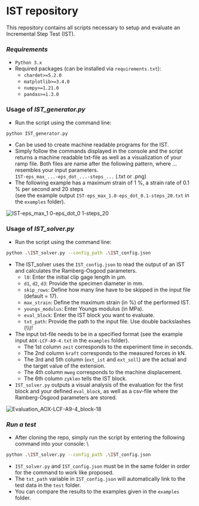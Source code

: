 # IST repository
This repository contains all scripts necessary to setup and evaluate an Incremental Step Test (IST). 

### *Requirements*
* `Python 3.x`
* Required packages (can be installed via `requirements.txt`):
  * `chardet>=5.2.0`
  * `matplotlib>=3.4.0`
  * `numpy>=1.21.0`
  * `pandas>=1.3.0`

### Usage of *IST_generator.py*
* Run the script using the command line:
```sh
python IST_generator.py
```
* Can be used to create machine readable programs for the IST.
* Simply follow the commands displayed in the console and the script returns a machine readable txt-file as well as a visualization of your ramp file. Both files are name after the following pattern, where ... resembles your input parameters. \
  `IST-eps_max_...-eps_dot_...-steps_...` (.txt or .png)
* The following example has a maximum strain of 1 %, a strain rate of 0.1 % per second and 20 steps \
  (see the example output `IST-eps_max_1.0-eps_dot_0.1-steps_20.txt` in the `examples` folder).

![IST-eps_max_1 0-eps_dot_0 1-steps_20](https://github.com/user-attachments/assets/3073e8c8-895d-45d3-a515-7b6cabbe6e9b)

### Usage of *IST_solver.py*
* Run the script using the command line:
```sh
python .\IST_solver.py --config_path .\IST_config.json
```
* The IST_solver uses the `IST_config.json` to read the output of an IST and calculates the Ramberg-Osgood parameters. 
  * `l0`: Enter the initial clip gage length in µm.
  * `d1`, `d2`, `d3`: Provide the specimen diameter in mm.
  * `skip_rows`: Define how many line have to be skipped in the input file (default = 17).
  * `max_strain`: Define the maximum strain (in %) of the performed IST.
  * `youngs_modulus`: Enter Youngs modulus (in MPa).
  * `eval_block`: Enter the IST block you want to evaluate.
  * `txt_path`: Provide the path to the input file. Use double backslashes (\\\\)!
* The input txt-file needs to be in a specified format (see the example input `AOX-LCF-A9-4.txt` in the `examples` folder).
  * The 1st column `zeit` corresponds to the experiment time in seconds.
  * The 2nd column `kraft` corresponds to the measured forces in kN.
  * The 3rd and 5th column (`ext_ist`  and `ext_soll`) are the actual and the target value of the extension.
  * The 4th column `mweg` corresponds to the machine displacement.
  * The 6th column `zyklen` tells the IST block.  
* `IST_solver.py` outputs a visual analysis of the evaluation for the first block and your defined `eval_block`, as well as a csv-file where the Ramberg-Osgood parameters are stored.

![Evaluation_AOX-LCF-A9-4_block-18](https://github.com/user-attachments/assets/f0c825f2-ba3c-401d-acc1-339c42147762)

### *Run a test*
* After cloning the repo, simply run the script by entering the following command into your console: \
```sh
python .\IST_solver.py --config_path .\IST_config.json
```
* `IST_solver.py` and `IST_config.json` must be in the same folder in order for the command to work like proposed.
* The `txt_path` variable in `IST_config.json` will automatically link to the test data in the `test` folder.
* You can compare the results to the examples given in the `examples` folder.
